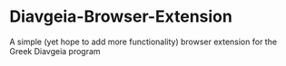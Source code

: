 # Diavgeia-Browser-Extension
A simple (yet hope to add more functionality) browser extension for the Greek Diavgeia program
